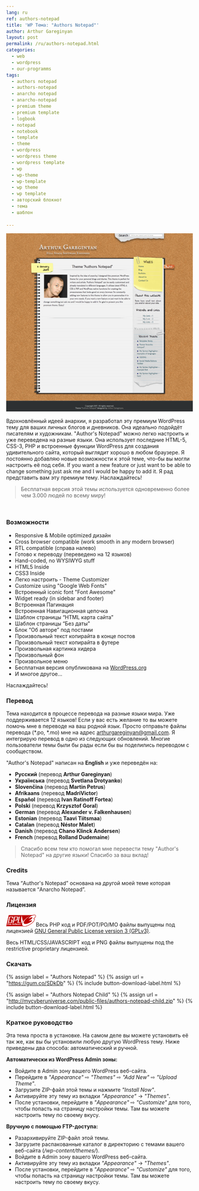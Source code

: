 ```yaml
---
lang: ru
ref: authors-notepad
title: 'WP Тема: "Authors Notepad"'
author: Arthur Gareginyan
layout: post
permalink: /ru/authors-notepad.html
categories:
  - web
  - wordpress
  - our-programms
tags:
  - authors notepad
  - authors-notepad
  - anarcho notepad
  - anarcho-notepad
  - premium theme
  - premium template
  - logbook
  - notepad
  - notebook
  - template
  - theme
  - wordpress
  - wordpress theme
  - wordpress template
  - wp
  - wp-theme
  - wp-template
  - wp theme
  - wp template
  - авторский блокнот
  - тема
  - шаблон

---
```


![WP Theme Authors Notepad](/images/projects/authors-notepad/preview.png)

Вдохновлённый идеей анархии, я разработал эту премиум WordPress тему для ваших личных блогов и дневников. Она идеально подойдёт писателям и художникам. "Author's Notepad" можно легко настроить и уже переведена на разные языки. Она использует последние HTML-5, CSS-3, PHP и встроенные функции WordPress для создания удивительного сайта, который выглядит хорошо в любом браузере. Я постоянно добавляю новые возможности к этой теме, что-бы вы могли настроить её под себя. If you want a new feature or just want to be able to change something just ask me and I would be happy to add it. Я рад представить вам эту премиум тему. Наслаждайтесь!

>Бесплатная версия этой темы используется одновременно более чем 3.000 людей по всему миру!

<br>


### Возможности

* Responsive & Mobile optimized дизайн
* Cross browser compatible (work smooth in any modern browser)
* RTL compatible (справа налево)
* Готово к переводу (переведено на 12 языков)
* Hand-coded, no WYSIWYG stuff
* HTML5 Inside
* CSS3 Inside
* Легко настроить - Theme Customizer
* Customize using "Google Web Fonts"
* Встроенный iconic font "Font Awesome"
* Widget ready (in sidebar and footer)
* Встроенная Пагинация
* Встроенная Навигационная цепочка
* Шаблон страницы “HTML карта сайта”
* Шаблон страницы “Без даты"
* Блок “Об авторе” под постами
* Произвольный текст копирайта в конце постов
* Произвольный текст копирайта в футере
* Произвольная картинка хидера
* Произвольный фон
* Произвольное меню
* Бесплатная версия опубликована на [WordPress.org](http://wordpress.org/)
* И многое другое...
 
Наслаждайтесь!


### Перевод

Тема находится в процессе перевода на разные языки мира. Уже поддерживается 12 языков! Если у вас есть желание то вы можете помочь мне в переводе на ваш родной язык. Просто отправьте файлы перевода (*.po, *.mo) мне на адрес arthurgareginyan@gmail.com. Я интегрирую перевод в одно из следующих обновлений. Многие пользователи темы были бы рады если бы вы поделились переводом с сообществом.

"Author's Notepad" написан на **English** и уже переведён на:

* **Русский** (перевод **Arthur Gareginyan**)
* **Українська** (перевод **Svetlana Drotyanko**)
* **Slovenčina** (перевод **Martin Petrus**)
* **Afrikaans** (перевод **MadriVictor**)
* **Español** (перевод **Ivan Ratinoff Fortea**)
* **Polski** (перевод **Krzysztof Goral**)
* **German** (перевод **Alexander v. Falkenhausen**)
* **Estonian** (перевод **Taavi Tiitsmaa**)
* **Catalan** (перевод **Néstor Malet**)
* **Danish** (перевод **Chano Klinck Andersen**)
* **French** (перевод **Rolland Dudemaine**)

>Спасибо всем тем кто помогал мне перевести тему "Author's Notepad" на другие языки! Спасибо за ваш вклад!


### Credits

Тема “Author's Notepad” основана на другой моей теме которая называется “Anarcho Notepad”.


### Лицензия

<img src="/images/gplv3.png" alt="gplv3" width="80" class="alignleft" style="border:none;" />Весь PHP код и PDF/POT/PO/MO файлы выпущены под лицензией [GNU General Public License version 3 (GPLv3)](http://www.gnu.org/licenses/gpl-3.0.html).

Весь HTML/CSS/JAVASCRIPT код и PNG файлы выпущены под the restrictive proprietary лицензией.


### Скачать

{% assign label = "Authors Notepad" %}
{% assign url = "https://gum.co/SDkDb" %}
{% include button-download-label.html %}

{% assign label = "Authors Notepad Child" %}
{% assign url = "http://mycyberuniverse.com/public-files/authors-notepad-child.zip" %}
{% include button-download-label.html %}


### Краткое руководство

Эта тема проста в установке. На самом деле вы можете установить её так же, как вы бы установили любую другую WordPress тему. Ниже приведены два способа: автоматический и ручной.


**Автоматически из WordPress Admin зоны:**

* Войдите в Admin зону вашего WordPress веб-сайта.
* Перейдите в *"Appearance"* ⇨ *"Themes"* ⇨ *"Add New"* ⇨ *"Upload Theme"*.
* Загрузите ZIP-файл этой темы и нажмите *"Install Now"*.
* Активируйте эту тему из вкладки *"Appearance"* -> *"Themes"*.
* После установки, перейдите в *"Appearance"* ⇨ *"Customize"* для того, чтобы попасть на страницу настройки темы. Там вы можете настроить тему по своему вкусу.

**Вручную с помощью FTP-доступа:**

* Разархивируйте ZIP-файл этой темы.
* Загрузите распакованные каталог в директорию с темами вашего веб-сайта (*/wp-content/themes/*).
* Войдите в Admin зону вашего WordPress веб-сайта.
* Активируйте эту тему из вкладки *"Appearance"* -> *"Themes"*.
* После установки, перейдите в *"Appearance"* ⇨ *"Customize"* для того, чтобы попасть на страницу настройки темы. Там вы можете настроить тему по своему вкусу.

